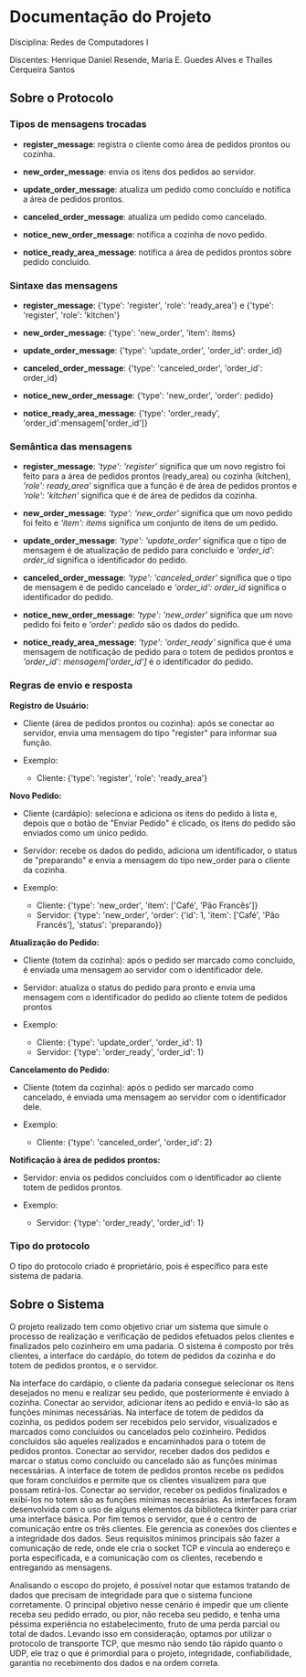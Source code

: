 # Documentação do Projeto

Disciplina: Redes de Computadores I

Discentes: Henrique Daniel Resende, Maria E. Guedes Alves e Thalles Cerqueira Santos

## Sobre o Protocolo

### Tipos de mensagens trocadas

- **register_message**: registra o cliente como área de pedidos prontos ou cozinha.

- **new_order_message**: envia os itens dos pedidos ao servidor.

- **update_order_message**: atualiza um pedido como concluído e notifica a área de pedidos prontos.

- **canceled_order_message**: atualiza um pedido como cancelado.

- **notice_new_order_message**: notifica a cozinha de novo pedido.

- **notice_ready_area_message**: notifica a área de pedidos prontos sobre pedido concluído.		

### Sintaxe das mensagens

- **register_message**: {'type': 'register', 'role': 'ready_area'} e {'type': 'register', 'role': 'kitchen'}

- **new_order_message**: {'type': 'new_order', 'item': items}

- **update_order_message**: {'type': 'update_order', 'order_id': order_id}

- **canceled_order_message**: {'type': 'canceled_order', 'order_id': order_id}

- **notice_new_order_message**: {'type': 'new_order', 'order': pedido}

- **notice_ready_area_message**: {'type': 'order_ready', 'order_id':mensagem['order_id']}

### Semântica das mensagens

- **register_message**: *'type': 'register'* significa que um novo registro foi feito para a área de pedidos prontos (ready_area) ou cozinha (kitchen), *'role': ready_area'* significa que a função é de área de pedidos prontos e  *'role': 'kitchen'* significa que é de área de pedidos da cozinha.

- **new_order_message**: *'type': 'new_order'* significa que um novo pedido foi feito e *'item': items* significa um conjunto de itens de um pedido.

- **update_order_message**: *'type': 'update_order'* significa que o tipo de mensagem é de atualização de pedido para concluído e *'order_id': order_id* significa o identificador do pedido.

- **canceled_order_message**: *'type': 'canceled_order'* significa que o tipo de mensagem é de pedido cancelado e *'order_id': order_id* significa o identificador do pedido.

- **notice_new_order_message**: *'type': 'new_order'* significa que um novo pedido foi feito e *'order': pedido* são os dados do pedido.

- **notice_ready_area_message**: *'type': 'order_ready'* significa que é uma mensagem de notificação de pedido para o totem de pedidos prontos e *'order_id': mensagem['order_id']* é o identificador do pedido.
	
### Regras de envio e resposta

**Registro de Usuário:**

- Cliente (área de pedidos prontos ou cozinha): após se conectar ao servidor, envia uma mensagem do tipo "register" para informar sua função.

- Exemplo:
	- Cliente: {'type': 'register', 'role': 'ready_area'}

**Novo Pedido:**

- Cliente (cardápio): seleciona e adiciona os itens do pedido à lista e, depois que o botão de "Enviar Pedido" é clicado, os itens do pedido são enviados como um único pedido.
- Servidor: recebe os dados do pedido, adiciona um identificador, o status de "preparando" e envia a mensagem do tipo new_order para o cliente da cozinha.

- Exemplo:
	- Cliente: {'type': 'new_order', 'item': ['Café', 'Pão Francês']}
	- Servidor: {'type': 'new_order', 'order': {'id': 1, 'item': ['Café', 'Pão Francês'], 'status': 'preparando}}

**Atualização do Pedido:**

- Cliente (totem da cozinha): após o pedido ser marcado como concluído, é enviada uma mensagem ao servidor com o identificador dele.
- Servidor: atualiza o status do pedido para pronto e envia uma mensagem com o identificador do pedido ao cliente totem de pedidos prontos

- Exemplo:
	- Cliente: {'type': 'update_order', 'order_id': 1}
	- Servidor: {'type': 'order_ready', 'order_id': 1}

**Cancelamento do Pedido:**

- Cliente (totem da cozinha): após o pedido ser marcado como cancelado, é enviada uma mensagem ao servidor com o identificador dele.

- Exemplo:
	- Cliente: {'type': 'canceled_order', 'order_id': 2}
	
**Notificação à área de pedidos prontos:**

- Servidor: envia os pedidos concluídos com o identificador ao cliente totem de pedidos prontos.

- Exemplo: 
	- Servidor: {'type': 'order_ready', 'order_id': 1}

### Tipo do protocolo

  O tipo do protocolo criado é proprietário, pois é específico para este sistema de padaria.

## Sobre o Sistema

O projeto realizado tem como objetivo criar um sistema que simule o processo de realização e verificação de pedidos efetuados pelos clientes e finalizados pelo cozinheiro em uma padaria. O sistema é composto por três clientes, a interface do cardápio, do totem de pedidos da cozinha e do totem de pedidos prontos, e o servidor.

Na interface do cardápio, o cliente da padaria consegue selecionar os itens desejados no menu e realizar seu pedido, que posteriormente é enviado à cozinha. Conectar ao servidor, adicionar itens ao pedido e enviá-lo são as funções mínimas necessárias. Na interface de totem de pedidos da cozinha, os pedidos podem ser recebidos pelo servidor, visualizados e marcados como concluídos ou cancelados pelo cozinheiro. Pedidos concluídos são aqueles realizados e encaminhados para o totem de pedidos prontos. Conectar ao servidor, receber dados dos pedidos e marcar o status como concluído ou cancelado são as funções mínimas necessárias. A interface de totem de pedidos prontos recebe os pedidos que foram concluídos e permite que os clientes visualizem para que possam retirá-los. Conectar ao servidor, receber os pedidos finalizados e exibí-los no totem são as funções mínimas necessárias. As interfaces foram desenvolvida com o uso de alguns elementos da biblioteca tkinter para criar uma interface básica. Por fim temos o servidor, que é o centro de comunicação entre os três clientes. Ele gerencia as conexões dos clientes e a integridade dos dados. Seus requisitos mínimos principais são fazer a comunicação de rede, onde ele cria o socket TCP e vincula ao endereço e porta especificada, e a comunicação com os clientes, recebendo e entregando as mensagens.

Analisando o escopo do projeto, é possível notar que estamos tratando de dados que precisam de integridade para que o sistema funcione corretamente. O principal objetivo nesse cenário é impedir que um cliente receba seu pedido errado, ou pior, não receba seu pedido, e tenha uma péssima experiência no estabelecimento, fruto de uma perda parcial ou total de dados. Levando isso em consideração, optamos por utilizar o protocolo de transporte TCP, que mesmo não sendo tão rápido quanto o UDP, ele traz o que é primordial para o projeto, integridade, confiabilidade, garantia no recebimento dos dados e na ordem correta.

